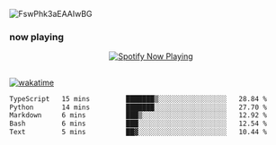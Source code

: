![FswPhk3aEAAIwBG](https://github.com/fdciabdul/fdciabdul/assets/31664438/26ab8ff1-a534-4825-99df-43cf2520f85a)

### now playing 

<p align="center">
  <a href="https://open.spotify.com/user/31ljmyymhthokwewwcd6dsdmvprm" target="_blank"><img src="https://novatorem-psi-rosy.vercel.app/api/spotify" alt="Spotify Now Playing"/></a>
</p>

##

[![wakatime](https://wakatime.com/badge/user/87646243-158a-4241-a3cb-668e1fa2dbb8.svg)](https://wakatime.com/@87646243-158a-4241-a3cb-668e1fa2dbb8)
<!--START_SECTION:waka-->

```txt
TypeScript   15 mins         ███████▒░░░░░░░░░░░░░░░░░   28.84 %
Python       14 mins         ███████░░░░░░░░░░░░░░░░░░   27.70 %
Markdown     6 mins          ███▒░░░░░░░░░░░░░░░░░░░░░   12.92 %
Bash         6 mins          ███░░░░░░░░░░░░░░░░░░░░░░   12.54 %
Text         5 mins          ██▓░░░░░░░░░░░░░░░░░░░░░░   10.44 %
```

<!--END_SECTION:waka-->
